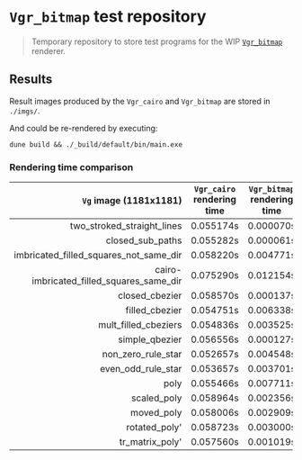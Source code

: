 # `Vgr_bitmap` test repository

> Temporary repository to store test programs for the WIP
> [`Vgr_bitmap`](https://github.com/EmileRolley/vg/blob/vgr-bitmap/src/vgr_bitmap.ml)
> renderer.

## Results

Result images produced by the `Vgr_cairo` and `Vgr_bitmap` are stored in `./imgs/`.

And could be re-rendered by executing:
```
dune build && ./_build/default/bin/main.exe
```

### Rendering time comparison


|                   `Vg` image (1181x1181) | `Vgr_cairo` rendering time | `Vgr_bitmap` rendering time |
|-----------------------------------------:|:--------------------------:|:---------------------------:|
|               two_stroked_straight_lines |          0.055174s         |          0.000070s          |
|                         closed_sub_paths |          0.055282s         |          0.000061s          |
|   imbricated_filled_squares_not_same_dir |          0.058220s         |          0.004771s          |
| cairo-imbricated_filled_squares_same_dir |          0.075290s         |          0.012154s          |
|                           closed_cbezier |          0.058570s         |          0.000137s          |
|                           filled_cbezier |          0.054751s         |          0.006338s          |
|                     mult_filled_cbeziers |          0.054836s         |          0.003525s          |
|                           simple_qbezier |          0.056556s         |          0.000127s          |
|                       non_zero_rule_star |          0.052657s         |          0.004548s          |
|                       even_odd_rule_star |          0.053657s         |          0.003701s          |
|                                     poly |          0.055466s         |          0.007711s          |
|                              scaled_poly |          0.058964s         |          0.002356s          |
|                               moved_poly |          0.058006s         |          0.002909s          |
|                            rotated_poly' |          0.058723s         |          0.003000s          |
|                          tr_matrix_poly' |          0.057560s         |          0.001019s          |
